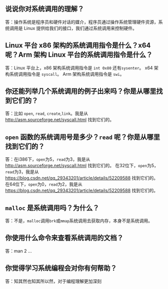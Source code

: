 ## 说说你对系统调用的理解？

答：操作系统是程序员和硬件对话的媒介，程序员通过操作系统管理硬件资源，系统调用是 Linux 提供给我们的接口，我们通过系统调用来控制硬件。

## Linux 平台 x86 架构的系统调用指令是什么？x64 呢？Arm 架构 Linux 平台的系统调用指令是什么？

答：Linux 平台上，x86 架构系统调用指令是 `int 0x80` 还有`sysenter`。 x64 架构系统调用指令是 `syscall`。 Arm 架构系统调用指令是 `swi`。

## 你还能列举几个系统调用的例子出来吗？你是从哪里找到它们的？

答：比如 `open`, `read`, `create`,`link`。我是从 http://asm.sourceforge.net/syscall.html 找到它们的。

## `open` 函数的系统调用号是多少？`read` 呢？你是从哪里找到它们的？

答：在i386下，`open`为5，`read`为3，我是从 http://asm.sourceforge.net/syscall.html 找到它们的。
在32位下，`open`为5，`read`为3，我是从 https://blog.csdn.net/qq_29343201/article/details/52209588 找到它们的。
在64位下，`open`为0，`read`为2，我是从 https://blog.csdn.net/qq_29343201/article/details/52209588 找到它们的。

## `malloc` 是系统调用吗？为什么？

答：不是，`malloc`调用`brk`或`mmap`系统调用去获取内存，本身不是系统调用。

## 你使用什么命令来查看系统调用的文档？

答：man 2 ...

## 你觉得学习系统编程会对你有何帮助？

答：知其然也知其所以然，对于编程理解更加深刻
